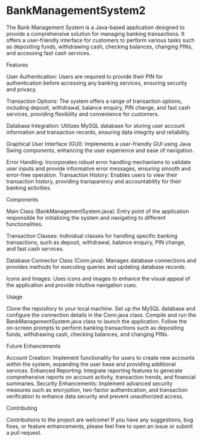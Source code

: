 # BankManagementSystem2
The Bank Management System is a Java-based application designed to provide a comprehensive solution for managing banking transactions. It offers a user-friendly interface for customers to perform various tasks such as depositing funds, withdrawing cash, checking balances, changing PINs, and accessing fast cash services.

Features

User Authentication: Users are required to provide their PIN for authentication before accessing any banking services, ensuring security and privacy.

Transaction Options: The system offers a range of transaction options, including deposit, withdrawal, balance enquiry, PIN change, and fast cash services, providing flexibility and convenience for customers.

Database Integration: Utilizes MySQL database for storing user account information and transaction records, ensuring data integrity and reliability.

Graphical User Interface (GUI): Implements a user-friendly GUI using Java Swing components, enhancing the user experience and ease of navigation.

Error Handling: Incorporates robust error handling mechanisms to validate user inputs and provide informative error messages, ensuring smooth and error-free operation.
Transaction History: Enables users to view their transaction history, providing transparency and accountability for their banking activities.

Components

Main Class (BankManagementSystem.java): Entry point of the application responsible for initializing the system and navigating to different functionalities.

Transaction Classes: Individual classes for handling specific banking transactions, such as deposit, withdrawal, balance enquiry, PIN change, and fast cash services.

Database Connector Class (Conn.java): Manages database connections and provides methods for executing queries and updating database records.

Icons and Images: Uses icons and images to enhance the visual appeal of the application and provide intuitive navigation cues.

Usage

Clone the repository to your local machine.
Set up the MySQL database and configure the connection details in the Conn.java class.
Compile and run the BankManagementSystem.java class to launch the application.
Follow the on-screen prompts to perform banking transactions such as depositing funds, withdrawing cash, checking balances, and changing PINs.

Future Enhancements

Account Creation: Implement functionality for users to create new accounts within the system, expanding the user base and providing additional services.
Enhanced Reporting: Integrate reporting features to generate comprehensive reports on account activity, transaction trends, and financial summaries.
Security Enhancements: Implement advanced security measures such as encryption, two-factor authentication, and transaction verification to enhance data security and prevent unauthorized access.

Contributing

Contributions to the project are welcome! If you have any suggestions, bug fixes, or feature enhancements, please feel free to open an issue or submit a pull request.
